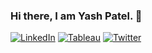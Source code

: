 ### Hi there, I am Yash Patel. 👋

[![LinkedIn](https://img.icons8.com/doodle/32/000000/linkedin--v2.png)][1]
[![Tableau](https://img.icons8.com/color/32/000000/tableau-software.png)][2]
[![Twitter](https://img.icons8.com/doodle/32/000000/twitter--v1.png)][3]

[1]: https://www.linkedin.com/in/yashpatel2911/
[2]: https://public.tableau.com/profile/yashpatel2911/
[3]: https://twitter.com/yash_killerboy
